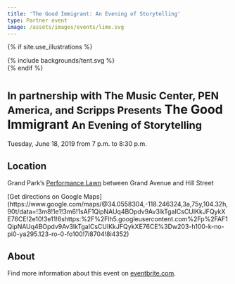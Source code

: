 ```yaml
---
title: 'The Good Immigrant: An Evening of Storytelling'
type: Partner event
image: /assets/images/events/lime.svg
---
```


{% if site.use_illustrations %}
<style>
.girl {
  grid-column: -3/-1;
  grid-row: 1/6;
}
.girl svg {
  height: 20vmax;
  width: auto;
  color: inherit;
}
.girl svg,
.girl svg path {
  fill: currentColor;
}
main h1,
main h1 + p {
  grid-column-end: -3;
}
main > nav:first-child {
  grid-row-start: 1;
}
main > h1 + p {
    grid-column-end: -3;
}
</style>

<div class="girl">
{% include backgrounds/tent.svg %}
</div>
{% endif %}

<small>In partnership with The Music Center, PEN America, <span class="avoid-break">and Scripps Presents</span></small> The Good Immigrant <small>An Evening of Storytelling</small>
====================

Tuesday, June 18, 2019 from 7 p.m. to 8:30 p.m.

<div></div>

## Location

Grand Park’s [Performance Lawn](/performance-lawn/) between Grand Avenue and Hill Street

<p class="action" markdown="1">
[Get directions on Google Maps](https://www.google.com/maps/@34.0558304,-118.246324,3a,75y,104.32h,90t/data=!3m8!1e1!3m6!1sAF1QipNAUq4BOpdv9Av3lkTgaICsCUIKkJFQykXE76CE!2e10!3e11!6shttps:%2F%2Flh5.googleusercontent.com%2Fp%2FAF1QipNAUq4BOpdv9Av3lkTgaICsCUIKkJFQykXE76CE%3Dw203-h100-k-no-pi0-ya295.123-ro-0-fo100!7i8704!8i4352)
</p>

## About

Find more information about this event on [eventbrite.com](https://www.eventbrite.com/e/the-good-immigrant-an-evening-of-storytelling-tickets-61544989721?utm_source=wordfly&utm_medium=email&utm_campaign=TheGoodImmigrant&utm_content=version_A).


